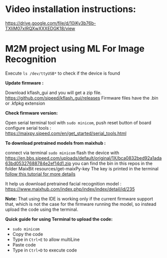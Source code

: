 # Video installation instructions:
https://drive.google.com/file/d/10iKy3b76b-TXIiM07xIRQXwXXXEDGK18/view

# M2M project using ML For Image Recognition

Execute `ls /dev/ttyUSB*` to check if the device is found

**Update firmware :**

Download kflash_gui and you will get a zip file.
https://github.com/sipeed/kflash_gui/releases
Firmware files have the .bin or .kfpkg extension

**Check firmware version:**

Open serial terminal tool with `sudo minicom`, push reset button of board
configure serial tools : https://maixpy.sipeed.com/en/get_started/serial_tools.html


**To download pretrained models from maixhub :**

connect via terminal `sudo minicom`
flash the device with https://en.bbs.sipeed.com/uploads/default/original/1X/bca0832bed92a1ada63bd05327688784e2ef14d1.zip
you can find the bin in this repos in the folder MaixBit resources/get-maixPy-key
The key is printed in the terminal
[follow this tutorial for more details](https://blog.sipeed.com/p/1338.html)

It help us download pretrained facial recognition model : https://www.maixhub.com/index.php/index/index/detail/id/235

**Note:** 
That using the IDE is working only if the current firmware support that, which is not the case for the firmware running the model, so instead upload the code using the terminal.

**Quick guide for using Terminal to upload the code:**
- `sudo minicom`
-   Copy the code
-   Type in `Ctrl+E` to allow multiLine
-   Paste code
-   Type in `Ctrl+D` to execute code
